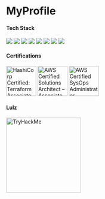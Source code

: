 # MyProfile

#### Tech Stack

<!-- https://github.com/Ileriayo/markdown-badges -->
<img src="https://img.shields.io/badge/Ansible%20-%FCC624.svg?&style=for-the-badge&logo=ansible&logoColor=black"/>&nbsp;<img src="https://img.shields.io/badge/AWS%20-%23FF9900.svg?&style=for-the-badge&logo=amazon-web-services&logoColor=white"/>&nbsp;<img src="https://img.shields.io/badge/Google%20Cloud%20-%234285F4.svg?&style=for-the-badge&logo=google-cloud&logoColor=white"/>&nbsp;<img src="https://img.shields.io/badge/azure%20-%230072C6.svg?&style=for-the-badge&logo=azure-devops&logoColor=white"/>&nbsp;<img src="https://img.shields.io/badge/docker%20-%230db7ed.svg?&style=for-the-badge&logo=docker&logoColor=white"/>&nbsp;<img src="https://img.shields.io/badge/kubernetes%20-%23326ce5.svg?&style=for-the-badge&logo=kubernetes&logoColor=white"/>&nbsp;<img src="https://img.shields.io/badge/terraform-%235835CC.svg?style=for-the-badge&logo=terraform&logoColor=white"/>&nbsp;<img src="https://img.shields.io/badge/python-3670A0?style=for-the-badge&logo=python&logoColor=ffdd54"/>


#### Certifications

<a href="https://www.credly.com/badges/6651520f-fb96-40be-bfa4-a8841059248e" target="_blank"><img src="https://images.credly.com/size/220x220/images/ed4be915-68f8-428a-b332-40ded9084ee5/blob" alt='HashiCorp Certified: Terraform Associate' width="80px"></a>
<a href="https://www.credly.com/badges/2896d982-5049-407a-b38b-f1a9694f0031/public_url" target="_blank"><img src="https://images.credly.com/size/680x680/images/0e284c3f-5164-4b21-8660-0d84737941bc/image.png" alt='AWS Certified Solutions Architect – Associate' width="80px"></a>
<a href="https://www.credly.com/badges/19ace287-2f73-4c72-b57f-473a811a1f55/public_url" target="_blank"><img src="https://images.credly.com/size/680x680/images/f0d3fbb9-bfa7-4017-9989-7bde8eaf42b1/image.png" alt='AWS Certified SysOps Administrator – Associate' width="80px"></a>

#### Lulz
<a href="https://tryhackme.com/p/U53r23" target="_blank"><img src="https://tryhackme-badges.s3.amazonaws.com/U53r23.png" alt="TryHackMe" width="200px"></a>

